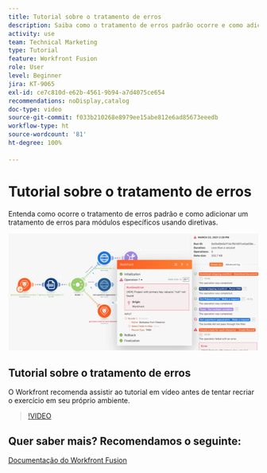 ```yaml
---
title: Tutorial sobre o tratamento de erros
description: Saiba como o tratamento de erros padrão ocorre e como adicionar um tratamento de erros para módulos específicos usando diretivas no  [!DNL Adobe Workfront Fusion].
activity: use
team: Technical Marketing
type: Tutorial
feature: Workfront Fusion
role: User
level: Beginner
jira: KT-9065
exl-id: ce7c810d-e62b-4561-9b94-a7d4075ce654
recommendations: noDisplay,catalog
doc-type: video
source-git-commit: f033b210268e8979ee15abe812e6ad85673eeedb
workflow-type: ht
source-wordcount: '81'
ht-degree: 100%

---
```


# Tutorial sobre o tratamento de erros

Entenda como ocorre o tratamento de erros padrão e como adicionar um tratamento de erros para módulos específicos usando diretivas.

![Uma imagem de um cenário de tratamento de erros](assets/troubleshooting-and-error-handling-7.png)

## Tutorial sobre o tratamento de erros

O Workfront recomenda assistir ao tutorial em vídeo antes de tentar recriar o exercício em seu próprio ambiente.

>[!VIDEO](https://video.tv.adobe.com/v/335306/?quality=12&learn=on)

## Quer saber mais? Recomendamos o seguinte:

[Documentação do Workfront Fusion](https://experienceleague.adobe.com/docs/workfront/using/adobe-workfront-fusion/workfront-fusion-2.html?lang=br)
